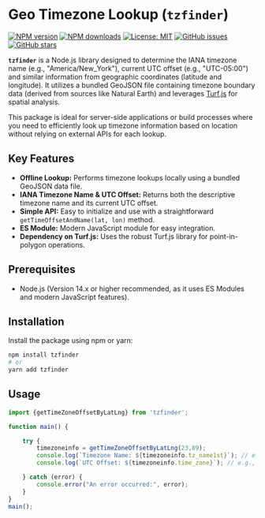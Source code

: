 # Geo Timezone Lookup (`tzfinder`)

[![NPM version](https://img.shields.io/npm/v/tzfinder.svg?style=flat)](https://www.npmjs.com/package/tzfinder)
[![NPM downloads](https://img.shields.io/npm/dm/tzfinder.svg?style=flat)](https://www.npmjs.com/package/tzfinder)
[![License: MIT](https://img.shields.io/badge/License-MIT-yellow.svg)](https://opensource.org/licenses/MIT)
[![GitHub issues](https://img.shields.io/github/issues/munim110/tzfinder.svg)](https://github.com/munim110/tzfinder/issues)
[![GitHub stars](https://img.shields.io/github/stars/munim110/tzfinder.svg)](https://github.com/munim110/tzfinder/stargazers)

**`tzfinder`** is a Node.js library designed to determine the IANA timezone name (e.g., "America/New_York"), current UTC offset (e.g., "UTC-05:00") and similar information from geographic coordinates (latitude and longitude). It utilizes a bundled GeoJSON file containing timezone boundary data (derived from sources like Natural Earth) and leverages [Turf.js](https://turfjs.org/) for spatial analysis.

This package is ideal for server-side applications or build processes where you need to efficiently look up timezone information based on location without relying on external APIs for each lookup.

## Key Features

* **Offline Lookup:** Performs timezone lookups locally using a bundled GeoJSON data file.
* **IANA Timezone Name & UTC Offset:** Returns both the descriptive timezone name and its current UTC offset.
* **Simple API:** Easy to initialize and use with a straightforward `getTimeOffsetAndName(lat, lon)` method.
* **ES Module:** Modern JavaScript module for easy integration.
* **Dependency on Turf.js:** Uses the robust Turf.js library for point-in-polygon operations.

## Prerequisites

* Node.js (Version 14.x or higher recommended, as it uses ES Modules and modern JavaScript features).

## Installation

Install the package using npm or yarn:

```bash
npm install tzfinder
# or
yarn add tzfinder
```

## Usage

```javascript
import {getTimeZoneOffsetByLatLng} from 'tzfinder';

function main() {

    try {
        timezoneinfo = getTimeZoneOffsetByLatLng(23,89);
        console.log(`Timezone Name: ${timezoneinfo.tz_name1st}`); // e.g., "Asia/Dhaka"
        console.log(`UTC Offset: ${timezoneinfo.time_zone}`); // e.g., "UTC+06:00"

    } catch (error) {
        console.error("An error occurred:", error);
    }
}
main();
```
